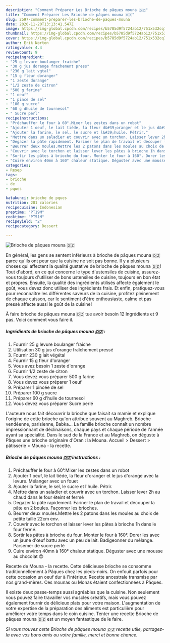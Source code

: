 ```yaml
---
description: "Comment Préparer Les Brioche de pâques mouna 🇩🇿"
title: "Comment Préparer Les Brioche de pâques mouna 🇩🇿"
slug: 2597-comment-preparer-les-brioche-de-paques-mouna
date: 2020-11-20T13:13:41.547Z
image: https://img-global.cpcdn.com/recipes/b5785d9f5724ab12/751x532cq70/brioche-de-paques-mouna-🇩🇿-photo-principale-de-la-recette.jpg
thumbnail: https://img-global.cpcdn.com/recipes/b5785d9f5724ab12/751x532cq70/brioche-de-paques-mouna-🇩🇿-photo-principale-de-la-recette.jpg
cover: https://img-global.cpcdn.com/recipes/b5785d9f5724ab12/751x532cq70/brioche-de-paques-mouna-🇩🇿-photo-principale-de-la-recette.jpg
author: Erik Norton
ratingvalue: 4.4
reviewcount: 9
recipeingredient:
- "25 g levure boulanger fraiche"
- "30 g jus dorange frachement press"
- "230 g lait vgtal"
- "15 g fleur doranger"
- "1 zeste dorange"
- "1/2 zeste de citron"
- "500 g farine"
- "1 oeuf"
- "1 pince de sel"
- "100 g sucre"
- "60 g dhuile de tournesol"
- " Sucre perl"
recipeinstructions:
- "Préchauffer le four à 60°.Mixer les zestes dans un robot"
- "Ajouter 1 oeuf, le lait tiède, la fleur d&#39;oranger et le jus d&#39;orange avec la levure. Mélanger avec un fouet"
- "Ajouter la farine, le sel, le sucre et l&#39;huile. Pétrir."
- "Mettre dans un saladier et couvrir avec un torchon. Laisser lever 2h au chaud dans le four éteint et fermé"
- "Degazer la pâte rapidement. Fariner le plan de travail et découper la pâte en 2 boules. Façonner les brioches."
- "Beurrer deux moules.Mettre les 2 patons dans les moules au choix de petite taille 22cm env."
- "Couvrir avec le torchon et laisser lever les pâtes à brioche 1h dans le four fermé."
- "Sortir les pâtes à brioche du four. Monter le four à 160°. Dorer les avec un jaune d&#39;œuf battu avec un peu de lait. Badigeonner du mélange. Parsemer de sucre perlé"
- "Cuire environ 40mn à 160° chaleur statique. Déguster avec une mousse au chocolat 😍"
categories:
- Resep
tags:
- brioche
- de
- pques

katakunci: brioche de pques 
nutrition: 281 calories
recipecuisine: Indonesian
preptime: "PT19M"
cooktime: "PT51M"
recipeyield: "2"
recipecategory: Dessert

---
```



![Brioche de pâques mouna 🇩🇿](https://img-global.cpcdn.com/recipes/b5785d9f5724ab12/751x532cq70/brioche-de-paques-mouna-🇩🇿-photo-principale-de-la-recette.jpg)

En général, les gens se sentent inférieurs à brioche de pâques mouna 🇩🇿 parce qu'ils ont peur que la cuisine ne soit pas bonne. Il y a plusieurs choses qui affectent la qualité gustative de brioche de pâques mouna 🇩🇿! Tout d'abord, en ce qui concerne le type d'ustensiles de cuisine, assurez-vous toujours d'utiliser de bons ustensiles de cuisine, toujours en bon état et propres. Ensuite, la qualité des ingrédients utilisés affecte également le goût, vous devez donc utiliser des ingrédients frais. Et enfin, pratiquez-vous pour reconnaître les différentes saveurs de la cuisine, profitez pleinement de chaque cuisson, car le sentiment d'être enthousiaste, calme et pas pressé affecte aussi le goût de la cuisine!

<!--inarticleads1-->

À faire brioche de pâques mouna 🇩🇿 tue avoir besoin 12 Ingrédients et 9 pas. Voici comment vous faire il.

##### Ingrédients de brioche de pâques mouna 🇩🇿 :

1. Fournir 25 g levure boulanger fraiche
1. Utilisation 30 g jus d&#39;orange fraîchement pressé
1. Fournir 230 g lait végétal
1. Fournir 15 g fleur d&#39;oranger
1. Vous avez besoin 1 zeste d&#39;orange
1. Fournir 1/2 zeste de citron
1. Vous devez vous préparer 500 g farine
1. Vous devez vous préparer 1 oeuf
1. Préparer 1 pincée de sel
1. Préparer 100 g sucre
1. Préparer 60 g d&#39;huile de tournesol
1. Vous devez vous préparer  Sucre perlé


L&#39;auteure nous fait découvrir la brioche que faisait sa mamie et explique l&#39;origine de cette brioche qu&#39;on attribue souvent au Maghreb. Brioche vendéenne, parisienne, Babka… La famille brioche connaît un nombre impressionnant de déclinaisons, chaque pays et chaque période de l&#39;année ayant sa spécialité. Dans le sud de la France et au Maghreb, on déguste à Pâques une brioche originaire d&#39;Oran : la Mouna. Accueil &gt; Dessert &gt; pâtisserie &gt; Mouna - la recette. 

<!--inarticleads2-->

##### Brioche de pâques mouna 🇩🇿 instructions :

1. Préchauffer le four à 60°.Mixer les zestes dans un robot
1. Ajouter 1 oeuf, le lait tiède, la fleur d&#39;oranger et le jus d&#39;orange avec la levure. Mélanger avec un fouet
1. Ajouter la farine, le sel, le sucre et l&#39;huile. Pétrir.
1. Mettre dans un saladier et couvrir avec un torchon. Laisser lever 2h au chaud dans le four éteint et fermé
1. Degazer la pâte rapidement. Fariner le plan de travail et découper la pâte en 2 boules. Façonner les brioches.
1. Beurrer deux moules.Mettre les 2 patons dans les moules au choix de petite taille 22cm env.
1. Couvrir avec le torchon et laisser lever les pâtes à brioche 1h dans le four fermé.
1. Sortir les pâtes à brioche du four. Monter le four à 160°. Dorer les avec un jaune d&#39;œuf battu avec un peu de lait. Badigeonner du mélange. Parsemer de sucre perlé
1. Cuire environ 40mn à 160° chaleur statique. Déguster avec une mousse au chocolat 😍


Recette de Mouna - la recette. Cette délicieuse brioche se consomme traditionnellement à Pâques chez les pieds-noirs. On enfouit parfois pour cette occasion un oeuf dur à l&#39;intérieur. Recette ancestrale transmise par nos grand-mères. Ces mounas ou Monas étaient confectionnées à Pâques. 

<!--inarticleads1-->

<p>
Il existe deux passe-temps aussi agréables que la cuisine. Non seulement vous pouvez faire travailler vos muscles créatifs, mais vous pouvez également fournir de délicieux plats pour votre maison. L'augmentation de votre expertise de la préparation des aliments est particulière pour améliorer votre temps dans le coin cuisine. Tenter une recette Brioche de pâques mouna 🇩🇿 est un moyen fantastique de le faire.
</p>

<p>
<i>Si vous trouvez cette Brioche de pâques mouna 🇩🇿 recette utile, partagez-la avec vos bons amis ou votre famille, merci et bonne chance.</i>
</p>
